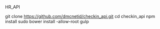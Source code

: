 HR_API


git clone https://github.com/dmcnetid/checkin_api.git
cd checkin_api
npm install
sudo bower install -allow-root
gulp